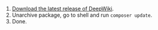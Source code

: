 
1. [Download the latest release of DeepWiki](https://github.com/deepdevelop/deepwiki/releases).
2. Unarchive package, go to shell and run `composer update`.
3. Done.
